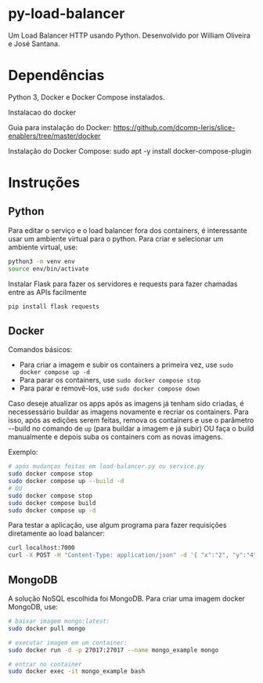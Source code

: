 # py-load-balancer

Um Load Balancer HTTP usando Python. Desenvolvido por William Oliveira e José Santana.

# Dependências

Python 3, Docker e Docker Compose instalados.

Instalacao do docker

Guia para instalação do Docker:
https://github.com/dcomp-leris/slice-enablers/tree/master/docker

Instalação do Docker Compose:
sudo apt -y install docker-compose-plugin

# Instruções

## Python

Para editar o serviço e o load balancer fora dos containers, é interessante usar um ambiente virtual para o python. Para criar e selecionar um ambiente virtual, use:

```bash
python3 -m venv env
source env/bin/activate
```

Instalar Flask para fazer os servidores e requests para fazer chamadas entre as APIs facilmente

```bash
pip install flask requests
```

## Docker

Comandos básicos:

- Para criar a imagem e subir os containers a primeira vez, use `sudo docker compose up -d`
- Para parar os containers, use `sudo docker compose stop`
- Para parar e removê-los, use `sudo docker compose down`

Caso deseje atualizar os apps após as imagens já tenham sido criadas, é necessessário buildar as imagens novamente e recriar os containers. Para isso, após as edições serem feitas, remova os containers e use o parâmetro --build no comando de `up` (para buildar a imagem e já subir) OU faça o build manualmente e depois suba os containers com as novas imagens.

Exemplo:

```bash
# após mudanças feitas em load-balancer.py ou service.py
sudo docker compose stop
sudo docker compose up --build -d
# OU
sudo docker compose stop
sudo docker compose build
sudo docker compose up -d
```

Para testar a aplicação, use algum programa para fazer requisições diretamente ao load balancer:

```bash
curl localhost:7000
curl -X POST -H "Content-Type: application/json" -d '{ "x":"2", "y":"4"}' http://localhost:7000/power
```

## MongoDB

A solução NoSQL escolhida foi MongoDB. Para criar uma imagem docker MongoDB, use:

```bash
# baixar imagem mongo:latest:
sudo docker pull mongo

# executar imagem em um container:
sudo docker run -d -p 27017:27017 --name mongo_example mongo

# entrar no container
sudo docker exec -it mongo_example bash
```
